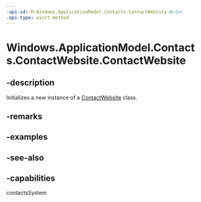 ```yaml
---
-api-id: M:Windows.ApplicationModel.Contacts.ContactWebsite.#ctor
-api-type: winrt method
---
```


<!-- Method syntax
public ContactWebsite()
-->

# Windows.ApplicationModel.Contacts.ContactWebsite.ContactWebsite

## -description
Initializes a new instance of a [ContactWebsite](contactwebsite.md) class.

## -remarks

## -examples

## -see-also

## -capabilities
contactsSystem
